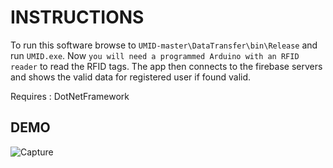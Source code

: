 # INSTRUCTIONS

To run this software browse to `UMID-master\DataTransfer\bin\Release` and run `UMID.exe`.
Now ``` you will need a programmed Arduino with an RFID reader ``` to read the RFID tags.
The app then connects to the firebase servers and shows the valid data for registered user if found valid.

Requires : DotNetFramework


## DEMO

![Capture](https://user-images.githubusercontent.com/45932883/74080282-65037100-4a68-11ea-8ed7-118b84a35721.PNG)
